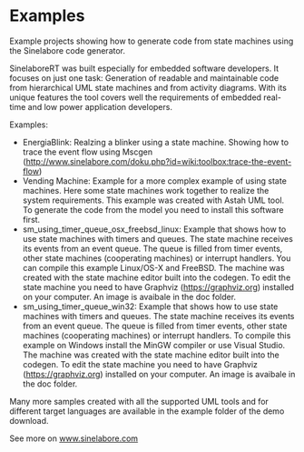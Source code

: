 # Examples
Example projects showing how to generate code from state machines using the Sinelabore code generator. 

SinelaboreRT was built especially for embedded software developers. It focuses on just one task: Generation of readable and maintainable code from hierarchical UML state machines and from activity diagrams. With its unique features the tool covers well the requirements of embedded real-time and low power application developers.

Examples:
- EnergiaBlink: Realzing a blinker using a state machine. Showing how to trace the event flow using Mscgen (http://www.sinelabore.com/doku.php?id=wiki:toolbox:trace-the-event-flow)
- Vending Machine: Example for a more complex example of using state machines. Here some state machines work together to realize the system requirements. This example was created with Astah UML tool. To generate the code from the model you need to install this software first.
- sm_using_timer_queue_osx_freebsd_linux: Example that shows how to use state machines with timers and queues. The state machine receives its events from an event queue. The queue is filled from timer events, other state machines (cooperating machines) or interrupt handlers. You can compile this example Linux/OS-X and FreeBSD. The machine was created with the state machine editor built into the codegen. To edit the state machine you need to have Graphviz (https://graphviz.org) installed on your computer. An image is avaibale in the doc folder.
- sm_using_timer_queue_win32: Example that shows how to use state machines with timers and queues. The state machine receives its events from an event queue. The queue is filled from timer events, other state machines (cooperating machines) or interrupt handlers. To compile this example on Windows install the MinGW compiler or use Visual Studio.  The machine was created with the state machine editor built into the codegen. To edit the state machine you need to have Graphviz (https://graphviz.org) installed on your computer. An image is avaibale in the doc folder.

Many more samples created with all the supported UML tools and for different target languages are available in the example folder of the demo download.

See more on www.sinelabore.com
